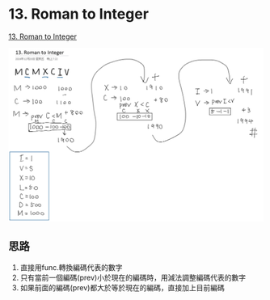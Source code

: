 # 13. Roman to Integer

[13. Roman to Integer](https://leetcode.com/problems/roman-to-integer/description)


![image](https://github.com/negionion/Leetcode/blob/ming/13.%20Roman%20to%20Integer/Note1.png)

## 思路

1. 直接用func.轉換編碼代表的數字
2. 只有當前一個編碼(prev)小於現在的編碼時，用減法調整編碼代表的數字
2. 如果前面的編碼(prev)都大於等於現在的編碼，直接加上目前編碼
